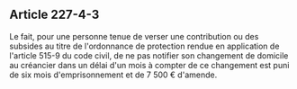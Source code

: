 Article 227-4-3
----
Le fait, pour une personne tenue de verser une contribution ou des subsides au
titre de l'ordonnance de protection rendue en application de l'article 515-9 du
code civil, de ne pas notifier son changement de domicile au créancier dans un
délai d'un mois à compter de ce changement est puni de six mois d'emprisonnement
et de 7 500 € d'amende.
